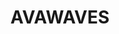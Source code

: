 ---
title: "AVAWAVES"
summary: "Formerly known as AVA from 2018 through 2019."
slug: "avawaves"
image: "avawaves.jpg"
apple_music_artist_url: "https://music.apple.com/gb/artist/avawaves/1505959877"
wikipedia_url: "none"
---
